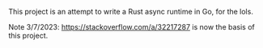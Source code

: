 This project is an attempt to write a Rust async runtime in Go, for the lols.

Note 3/7/2023: https://stackoverflow.com/a/32217287 is now the basis of this project.